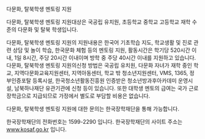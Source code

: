 다문화, 탈북학생 멘토링 지원

다문화, 탈북학생 멘토링 지원대상은 국공립 유치원, 초등학교 중학교 고등학교 재학 수준의 다문화 및 탈북 학생입니다.

다문화, 탈북학생 멘토링 지원의 지원내용은 한국어 기초학습 지도, 학교생활 및 진로 관련 상담 및 놀이 학습, 한국문화 체험 등의 멘토링 지원, 활동시간은 학기당 520시간 이내, 1일 8시간, 주당 20시간 이내이며 방학 중 주당 40시간 이내를 지원하고 있습니다. 
다문화, 탈북학생 멘토링 지원의신청 방법은 국공립 유치원, 다문화 자녀가 재학 중인 학교, 지역다문화교육지원센터, 지역아동센터, 학교 밖 청소년지원센터, VMS, 1365, 정부인증포탈 등록시설, 한국청소년활동진흥원 인증받은 청소년방과후아카데미 운영시설, 남북하나재단 유관기관에 신청 등이 있습니다.
또한 대학생 멘토의 급여는 국가 근로장학금으로 지급되므로 가정에서 별도로 부담할 비용은 없습니다.

다문화, 탈북학생 멘토링 지원에 대한 문의는 한국장학재단을 통해 가능합니다.

한국장학재단의 전화번호는 1599-2290 입니다.
한국장학재단의 사이트 주소는 www.kosaf.go.kr 입니다.

